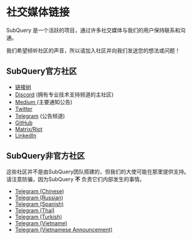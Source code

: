 # 社交媒体链接

SubQuery 是一个活跃的项目，通过许多社交媒体与我们的用户保持联系和沟通。

我们希望倾听社区的声音，所以请加入社区并向我们发送您的想法或问题！

## SubQuery官方社区

- [链接树](https://linktr.ee/subquerynetwork)
- [Discord](https://discord.com/invite/subquery) (拥有专业技术支持频道的主社区)
- [ Medium ](https://subquery.medium.com) (主要通知公告)
- [Twitter](https://twitter.com/subquerynetwork)
- [Telegram](https://t.me/subquerynetwork) (公告频道)
- [GitHub](https://github.com/SubQuery/subql)
- [Matrix/Riot ](https://matrix.to/#/#subquery:matrix.org)
- [LinkedIn](https://www.linkedin.com/company/subquery)

## SubQuery非官方社区

这些社区并不是由SubQuery团队搭建的，但我们的大使可能在那里提供支持。 请注意防骗，因为SubQuery **不** 负责它们内部发生的事情。

- [Telegram (Chinese) ](https://t.me/subquerychina)
- [Telegram (Russian) ](https://t.me/SubQuery_russia)
- [Telegram (Spanish) ](https://t.me/SubQueryES)
- [Telegram (Thai)](https://t.me/subquerynetworkthai)
- [Telegram (Turkish)](https://t.me/subquery_TR)
- [Telegram (Vietname)](https://t.me/subqueryvietnam)
- [Telegram (Vietnamese Announcement) ](https://t.me/subqueryannvn)
